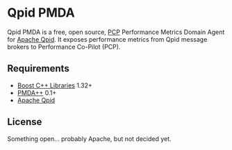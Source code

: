 # Qpid PMDA

Qpid PMDA is a free, open source, [PCP](http://oss.sgi.com/projects/pcp/)
Performance Metrics Domain Agent for [Apache Qpid](http://qpid.apache.org/). It
exposes performance metrics from Qpid message brokers to Performance Co-Pilot
(PCP).

## Requirements

* [Boost C++ Libraries](http://www.boost.org/) 1.32+
* [PMDA++](https://github.com/pcolby/pcp-pmda-cpp) 0.1+
* [Apache Qpid](http://qpid.apache.org/)

## License

Something open... probably Apache, but not decided yet.
